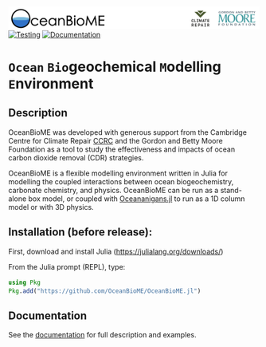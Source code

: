![](OceanBioME_headerbar.jpg?raw=true)
[![Testing](https://github.com/OceanBioME/OceanBioME.jl/actions/workflows/tests.yml/badge.svg)](https://github.com/OceanBioME/OceanBioME.jl/actions/workflows/tests.yml)
[![Documentation](https://github.com/OceanBioME/OceanBioME.jl/actions/workflows/documentation.yml/badge.svg)](https://github.com/OceanBioME/OceanBioME.jl/actions/workflows/documentation.yml)
# `Ocean` `Bio`geochemical `M`odelling `E`nvironment

## Description
OceanBioME was developed with generous support from the Cambridge Centre for Climate Repair [CCRC](https://www.climaterepair.cam.ac.uk) and the Gordon and Betty Moore Foundation as a tool to study the effectiveness and impacts of ocean carbon dioxide removal (CDR) strategies.

OceanBioME is a flexible modelling environment written in Julia for modelling the coupled interactions between ocean biogeochemistry, carbonate chemistry, and physics. OceanBioME can be run as a stand-alone box model, or coupled with [Oceananigans.jl](https://github.com/cliMA/oceananigans.jl/) to run as a 1D column model or with 3D physics. 

## Installation (before release):

First, download and install Julia (https://julialang.org/downloads/)

From the Julia prompt (REPL), type:
```julia
using Pkg
Pkg.add("https://github.com/OceanBioME/OceanBioME.jl")
```

## Documentation

See the [documentation](https://comming-soon) for full description and examples.
